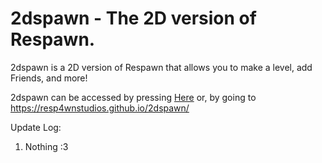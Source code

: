 # 2dspawn - The 2D version of Respawn.

2dspawn is a 2D version of Respawn that allows you to make a level, add Friends, and more!

2dspawn can be accessed by pressing [Here](https://resp4wnstudios.github.io/2dspawn/) or, by going to https://resp4wnstudios.github.io/2dspawn/

Update Log:

1. Nothing :3
